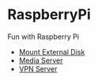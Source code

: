 # RaspberryPi
Fun with Raspberry Pi

* [Mount External Disk](contents/mount_external_disk.md)
* [Media Server](contents/media_server.md)
* [VPN Server](contents/vpn_server.md)
